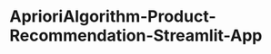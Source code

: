                    
  
# AprioriAlgorithm-Product-Recommendation-Streamlit-App
                    
  
